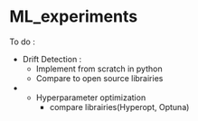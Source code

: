 # ML_experiments

To do : 
- Drift Detection : 
  - Implement from scratch in python
  - Compare to open source librairies
- - Hyperparameter optimization
    - compare librairies(Hyperopt, Optuna)
